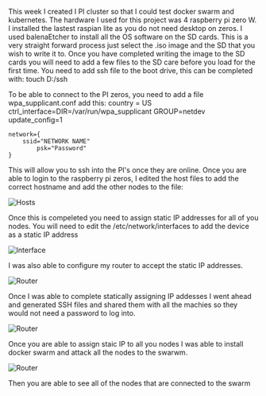 This week I created I PI cluster so that I could test docker swarm and kubernetes.  The hardware I used for this project was 4 
raspberry pi zero W.  I installed the lastest raspian lite as you do not need desktop on zeros.  I used balenaEtcher to install all 
the OS software on the SD cards.  This is a very straight forward process just select the .iso image and the SD that you wish to 
write it to.  Once you have completed writing the image to the SD cards you will need to add a few files to the SD care before you
load for the first time.  You need to add ssh file to the boot drive, this can be completed with:
	touch D:/ssh
	
To be able to connect to the PI zeros, you need to add a file wpa_supplicant.conf add this:
	country = US
	ctrl_interface=DIR=/var/run/wpa_supplicant GROUP=netdev
	update_config=1

	network={
	    ssid="NETWORK NAME"
            psk="Password"
	}
This will allow you to ssh into the PI's once they are online.  Once you are able to login to the raspberry pi zeros, I edited the 
host files to add the correct hostname and add the other nodes to the file:

![Hosts](https://v1ndl3r.github.io/CIT480/assets/cluster-hosts.PNG "Hosts File")


Once this is compeleted you need to assign static IP addresses for all of you nodes.  You will need to edit the 
/etc/network/interfaces to add the device as a static IP address

![Interface](https://v1ndl3r.github.io/CIT480/assets/cluster-static-1.png "Static-IP")

I was also able to configure my router to accept the static IP addresses.

![Router](https://v1ndl3r.github.io/CIT480/assests/cluster-router.png "router")

Once I was able to complete statically assigning IP addesses I went ahead and generated SSH files and shared them with all the 
machies so they would not need a password to log into.


![Router](https://v1ndl3r.github.io/CIT480/assets/cluster-rsa.png "rsa")


Once you are able to assign staic IP to all you nodes I was able to install docker swarm and attack all the nodes to the swarwm.

![Router](https://v1ndl3r.github.io/CIT480/assets/cluster-nodes.png "nodes")


Then you are able to see all of the nodes that are connected to the swarm
